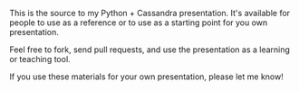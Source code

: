 This is the source to my Python + Cassandra presentation.  It's available for people to use as a reference or to use as a starting point for you own presentation.

Feel free to fork, send pull requests, and use the presentation as a learning or teaching tool.

If you use these materials for your own presentation, please let me know!  
